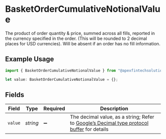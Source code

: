 # BasketOrderCumulativeNotionalValue

The product of order quantity & price, summed across all fills, reported in the currency specified in the order. (This will be rounded to 2 decimal places for USD currencies). Will be absent if an order has no fill information.

## Example Usage

```typescript
import { BasketOrderCumulativeNotionalValue } from "@apexfintechsolutions/ascend-sdk/models/components";

let value: BasketOrderCumulativeNotionalValue = {};
```

## Fields

| Field                                                                                                                                                                                                              | Type                                                                                                                                                                                                               | Required                                                                                                                                                                                                           | Description                                                                                                                                                                                                        |
| ------------------------------------------------------------------------------------------------------------------------------------------------------------------------------------------------------------------ | ------------------------------------------------------------------------------------------------------------------------------------------------------------------------------------------------------------------ | ------------------------------------------------------------------------------------------------------------------------------------------------------------------------------------------------------------------ | ------------------------------------------------------------------------------------------------------------------------------------------------------------------------------------------------------------------ |
| `value`                                                                                                                                                                                                            | *string*                                                                                                                                                                                                           | :heavy_minus_sign:                                                                                                                                                                                                 | The decimal value, as a string; Refer to [Google’s Decimal type protocol buffer](https://github.com/googleapis/googleapis/blob/40203ca1880849480bbff7b8715491060bbccdf1/google/type/decimal.proto#L33) for details |